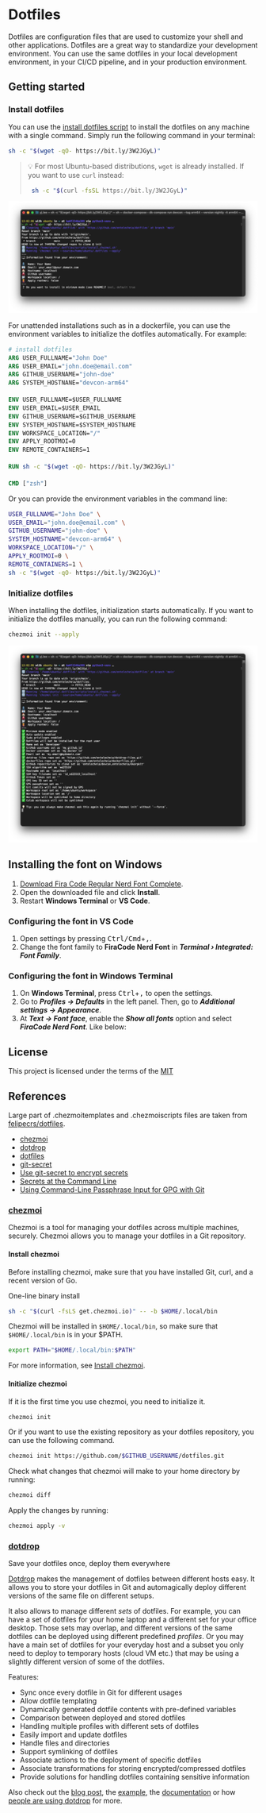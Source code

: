 # Dotfiles

Dotfiles are configuration files that are used to customize your shell and other applications. Dotfiles are a great way to standardize your development environment. You can use the same dotfiles in your local development environment, in your CI/CD pipeline, and in your production environment.

## Getting started

### Install dotfiles

You can use the [install dotfiles script](./scripts/install_dotfiles.sh) to install the dotfiles on any machine with a single command. Simply run the following command in your terminal:

```bash
sh -c "$(wget -qO- https://bit.ly/3W2JGyL)"
```

> 💡 For most Ubuntu-based distributions, `wget` is already installed. If you want to use `curl` instead:
>
> ```bash
>  sh -c "$(curl -fsSL https://bit.ly/3W2JGyL)"
> ```

![install dotfiles script](./assets/figs/install_dotfiles_script.png)

For unattended installations such as in a dockerfile, you can use the environment variables to initialize the dotfiles automatically. For example:

```dockerfile
# install dotfiles
ARG USER_FULLNAME="John Doe"
ARG USER_EMAIL="john.doe@email.com"
ARG GITHUB_USERNAME="john-doe"
ARG SYSTEM_HOSTNANE="devcon-arm64"

ENV USER_FULLNAME=$USER_FULLNAME
ENV USER_EMAIL=$USER_EMAIL
ENV GITHUB_USERNAME=$GITHUB_USERNAME
ENV SYSTEM_HOSTNAME=$SYSTEM_HOSTNAME
ENV WORKSPACE_LOCATION="/"
ENV APPLY_ROOTMOI=0
ENV REMOTE_CONTAINERS=1

RUN sh -c "$(wget -qO- https://bit.ly/3W2JGyL)"

CMD ["zsh"]
```

Or you can provide the environment variables in the command line:

```bash
USER_FULLNAME="John Doe" \
USER_EMAIL="john.doe@email.com" \
GITHUB_USERNAME="john-doe" \
SYSTEM_HOSTNAME="devcon-arm64" \
WORKSPACE_LOCATION="/" \
APPLY_ROOTMOI=0 \
REMOTE_CONTAINERS=1 \
sh -c "$(wget -qO- https://bit.ly/3W2JGyL)"
```

### Initialize dotfiles

When installing the dotfiles, initialization starts automatically. If you want to initialize the dotfiles manually, you can run the following command:

```bash
chezmoi init --apply
```

![initialize dotfiles](./assets/figs/initialize_dotfiles.png)

## Installing the font on **Windows**

1. [Download Fira Code Regular Nerd Font Complete](https://github.com/ryanoasis/nerd-fonts/raw/HEAD/patched-fonts/FiraCode/Regular/complete/Fira%20Code%20Regular%20Nerd%20Font%20Complete.ttf).
2. Open the downloaded file and click **Install**.
3. Restart **Windows Terminal** or **VS Code**.

### Configuring the font in **VS Code**

1. Open settings by pressing <kbd>Ctrl/Cmd</kbd>+<kbd>,</kbd>.
2. Change the font family to **FiraCode Nerd Font** in **_Terminal › Integrated: Font Family_**.

### Configuring the font in **Windows Terminal**

1. On **Windows Terminal**, press <kbd>Ctrl</kbd>+<kbd>,</kbd> to open the settings.
2. Go to **_Profiles -> Defaults_** in the left panel. Then, go to **_Additional settings -> Appearance_**.
3. At **_Text -> Font face_**, enable the **_Show all fonts_** option and select **_FiraCode Nerd Font_**. Like below:

## License

This project is licensed under the terms of the [MIT](./LICENSE)

## References

Large part of .chezmoitemplates and .chezmoiscripts files are taken from [felipecrs/dotfiles](https://github.com/felipecrs/dotfiles).

- [chezmoi](https://chezmoi.io)
- [dotdrop](https://github.com/deadc0de6/dotdrop)
- [dotfiles](https://dotfiles.github.io/)
- [git-secret](https://git-secret.io/)
- [Use git-secret to encrypt secrets](https://www.pascallandau.com/blog/git-secret-encrypt-repository-docker/#git-secret-installation)
- [Secrets at the Command Line](https://blog.gitguardian.com/secrets-at-the-command-line/)
- [Using Command-Line Passphrase Input for GPG with Git](https://betakuang.medium.com/using-command-line-passphrase-input-for-gpg-with-git-for-windows-f78ae2c7cd2e)

### [chezmoi](https://chezmoi.io)

Chezmoi is a tool for managing your dotfiles across multiple machines, securely. Chezmoi allows you to manage your dotfiles in a Git repository.

#### Install chezmoi

Before installing chezmoi, make sure that you have installed Git, curl, and a recent version of Go.

One-line binary install

```sh
sh -c "$(curl -fsLS get.chezmoi.io)" -- -b $HOME/.local/bin
```

Chezmoi will be installed in `$HOME/.local/bin`, so make sure that `$HOME/.local/bin` is in your $PATH.

```sh
export PATH="$HOME/.local/bin:$PATH"
```

For more information, see [Install chezmoi](https://www.chezmoi.io/install/).

#### Initialize chezmoi

If it is the first time you use chezmoi, you need to initialize it.

```sh
chezmoi init
```

Or if you want to use the existing repository as your dotfiles repository, you can use the following command.

```sh
chezmoi init https://github.com/$GITHUB_USERNAME/dotfiles.git
```

Check what changes that chezmoi will make to your home directory by running:

```sh
chezmoi diff
```

Apply the changes by running:

```sh
chezmoi apply -v
```

### [dotdrop](https://github.com/deadc0de6/dotdrop)

Save your dotfiles once, deploy them everywhere

[Dotdrop](https://github.com/deadc0de6/dotdrop) makes the management of dotfiles between different hosts easy.
It allows you to store your dotfiles in Git and automagically deploy
different versions of the same file on different setups.

It also allows to manage different *sets* of dotfiles.
For example, you can have a set of dotfiles for your home laptop and
a different set for your office desktop. Those sets may overlap, and different
versions of the same dotfiles can be deployed using different predefined *profiles*.
Or you may have a main set of dotfiles for your
everyday host and a subset you only need to deploy to temporary
hosts (cloud VM etc.) that may be using
a slightly different version of some of the dotfiles.

Features:

* Sync once every dotfile in Git for different usages
* Allow dotfile templating
* Dynamically generated dotfile contents with pre-defined variables
* Comparison between deployed and stored dotfiles
* Handling multiple profiles with different sets of dotfiles
* Easily import and update dotfiles
* Handle files and directories
* Support symlinking of dotfiles
* Associate actions to the deployment of specific dotfiles
* Associate transformations for storing encrypted/compressed dotfiles
* Provide solutions for handling dotfiles containing sensitive information

Also check out the [blog post](https://deadc0de.re/articles/dotfiles.html),
the [example](#getting-started), the [documentation](https://dotdrop.readthedocs.io/) or
how [people are using dotdrop](https://dotdrop.readthedocs.io/en/latest/misc/people-using-dotdrop/)
for more.
